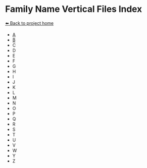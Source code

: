 # Family Name Vertical Files Index


[:arrow_left: Back to project home](https://github.com/FyoAtEPL/VerticalFiles "Back to project home")

- [A](https://github.com/FyoAtEPL/VerticalFiles/blob/main/FamilyNames/A.md "Family Vertical Files - A")
- [B](https://github.com/FyoAtEPL/VerticalFiles/blob/main/FamilyNames/B.md "Family Vertical Files - B")
- C
- D
- E
- F
- G
- H
- I
- J
- K
- L
- M
- N
- O
- P
- Q
- R
- S
- T
- U
- V
- W
- Y
- Z
